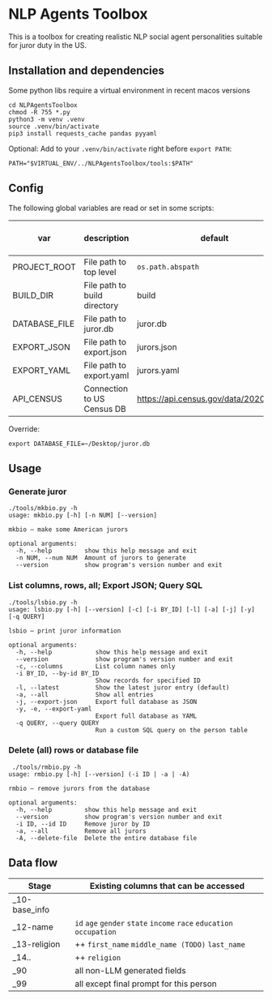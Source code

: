 # NLP Agents Toolbox

This is a toolbox for creating realistic NLP social agent 
personalities suitable for juror duty in the US.

## Installation and dependencies

Some python libs require a virtual environment in recent macos versions 
```
cd NLPAgentsToolbox
chmod -R 755 *.py
python3 -m venv .venv
source .venv/bin/activate
pip3 install requests_cache pandas pyyaml
```

Optional: Add to your `.venv/bin/activate` right before `export PATH`:
```
PATH="$VIRTUAL_ENV/../NLPAgentsToolbox/tools:$PATH"
```

## Config

The following global variables are read or set in some scripts:

| var           | description                   | default                                 | mkbio | lsbio | rmbio | dbcontroller | _10-base-info | _12-name
|---------------|-------------------------------|-----------------------------------------|-------|-------|-------|--------------|---------------|---------------|
| PROJECT_ROOT  | File path to top level        | `os.path.abspath`                       | rw    | rw    | rw    | -            | r             | r             |
| BUILD_DIR     | File path to build directory  | build                                   | rw    | r     | r     | -            | r             | -             |
| DATABASE_FILE | File path to juror.db         | juror.db                                | rw    | rw    | rw    | r            | -             | -             |
| EXPORT_JSON   | File path to export.json      | jurors.json                             | -     | rw    | -     | -            | -             | -             |
| EXPORT_YAML   | File path to export.yaml      | jurors.yaml                             | -     | rw    | -     | -            | -             | -             |
| API_CENSUS    | Connection to US Census DB    | https://api.census.gov/data/2020/dec/pl | r     | -     | -     | -            | r             | -             |

Override:
```
export DATABASE_FILE=~/Desktop/juror.db
```

## Usage 

### Generate juror
```
./tools/mkbio.py -h     
usage: mkbio.py [-h] [-n NUM] [--version]

mkbio – make some American jurors

optional arguments:
  -h, --help         show this help message and exit
  -n NUM, --num NUM  Amount of jurors to generate
  --version          show program's version number and exit
```

### List columns, rows, all; Export JSON; Query SQL
```
./tools/lsbio.py -h
usage: lsbio.py [-h] [--version] [-c] [-i BY_ID] [-l] [-a] [-j] [-y] [-q QUERY]

lsbio – print juror information

optional arguments:
  -h, --help            show this help message and exit
  --version             show program's version number and exit
  -c, --columns         List column names only
  -i BY_ID, --by-id BY_ID
                        Show records for specified ID
  -l, --latest          Show the latest juror entry (default)
  -a, --all             Show all entries
  -j, --export-json     Export full database as JSON
  -y, -e, --export-yaml
                        Export full database as YAML
  -q QUERY, --query QUERY
                        Run a custom SQL query on the person table
```

### Delete (all) rows or database file
```
 ./tools/rmbio.py -h
usage: rmbio.py [-h] [--version] (-i ID | -a | -A)

rmbio – remove jurors from the database

optional arguments:
  -h, --help         show this help message and exit
  --version          show program's version number and exit
  -i ID, --id ID     Remove juror by ID
  -a, --all          Remove all jurors
  -A, --delete-file  Delete the entire database file
```

## Data flow 

| Stage | Existing columns that can be accessed |
|-|-|
| _10-base_info | |
| _12-name |  ``id`` ``age`` ``gender`` ``state`` ``income`` ``race`` ``education`` ``occupation`` |
| _13-religion | ++ ``first_name`` ``middle_name (TODO)`` ``last_name`` |
| _14.. | ++ ``religion`` |
| _90 | all non-LLM generated fields |
| _99 | all except final prompt for this person |
